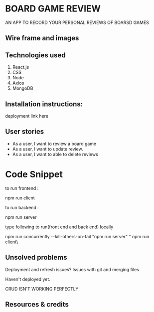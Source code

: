 
# BOARD GAME REVIEW

AN APP TO RECORD YOUR PERSONAL REVIEWS OF BOARSD GAMES

## Wire frame and images

## Technologies used

1. React.js
2. CSS
3. Node
4. Axios
5. MongoDB

## Installation instructions:

deployment link here

## User stories

- As a user, I want to review a board game
- As a user, I want to update review.
- As a user, I want to able to delete reviews

# Code Snippet
to run frontend :

npm run client

to run backend :

npm run server

type following to run(front end and back end) locally

npm run concurrently --kill-others-on-fail \"npm run server\" \" npm run client\

## Unsolved problems

Deployment and refresh issues? Issues with git and merging files

Haven't deployed yet.

CRUD ISN'T WORKING PERFECTLY

## Resources & credits
